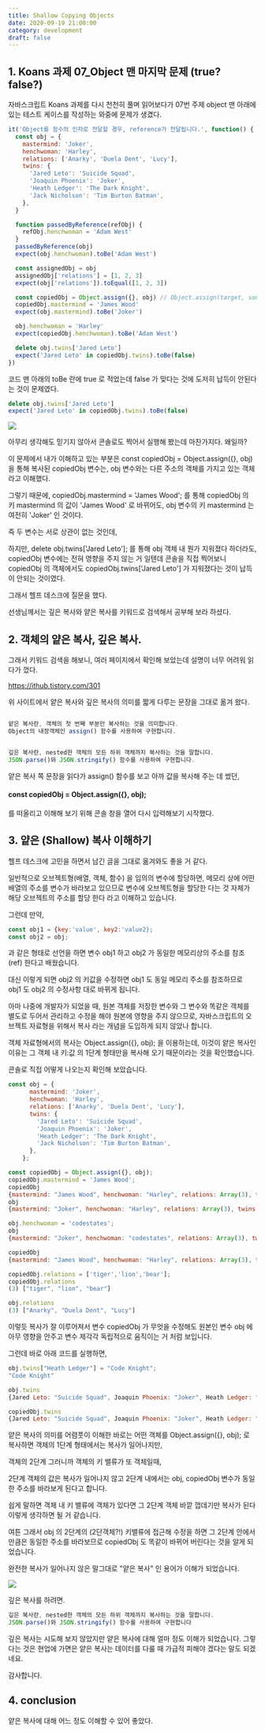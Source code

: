 ```yaml
---
title: Shallow Copying Objects
date: 2020-09-19 21:00:00
category: development
draft: false
---
```


## 1. Koans 과제 07_Object 맨 마지막 문제 (true? false?)

자바스크립트 Koans 과제를 다시 천천히 풀며 읽어보다가 07번 주제 object 맨 아래에 있는 테스트 케이스를 작성하는 와중에 문제가 생겼다.

```js
it('Object를 함수의 인자로 전달할 경우, reference가 전달됩니다.', function() {
  const obj = {
    mastermind: 'Joker',
    henchwoman: 'Harley',
    relations: ['Anarky', 'Duela Dent', 'Lucy'],
    twins: {
      'Jared Leto': 'Suicide Squad',
      'Joaquin Phoenix': 'Joker',
      'Heath Ledger': 'The Dark Knight',
      'Jack Nicholson': 'Tim Burton Batman',
    },
  }

  function passedByReference(refObj) {
    refObj.henchwoman = 'Adam West'
  }
  passedByReference(obj)
  expect(obj.henchwoman).toBe('Adam West')

  const assignedObj = obj
  assignedObj['relations'] = [1, 2, 3]
  expect(obj['relations']).toEqual([1, 2, 3])

  const copiedObj = Object.assign({}, obj) // Object.assign(target, source);
  copiedObj.mastermind = 'James Wood'
  expect(obj.mastermind).toBe('Joker')

  obj.henchwoman = 'Harley'
  expect(copiedObj.henchwoman).toBe('Adam West')

  delete obj.twins['Jared Leto']
  expect('Jared Leto' in copiedObj.twins).toBe(false)
})
```

코드 맨 아래의 toBe 란에 true 로 적었는데 false 가 맞다는 것에 도저히 납득이 안된다는 것이 문제였다.

```js
delete obj.twins['Jared Leto']
expect('Jared Leto' in copiedObj.twins).toBe(false)
```

![](./images/try1.jpeg)

아무리 생각해도 믿기지 않아서 콘솔로도 찍어서 실행해 봤는데 마찬가지다. 왜일까?

이 문제에서 내가 이해하고 있는 부분은 const copiedObj = Object.assign({}, obj) 을 통해 복사된 copiedObj 변수는,
obj 변수와는 다른 주소의 객체를 가지고 있는 객체 라고 이해했다.

그렇기 때문에,
copiedObj.mastermind = 'James Wood'; 를 통해 copiedObj 의 키 mastermind 의 값이 'James Wood' 로 바뀌어도,
obj 변수의 키 mastermind 는 여전히 'Joker' 인 것이다.

즉 두 변수는 서로 상관이 없는 것인데,

하지만, delete obj.twins['Jared Leto']; 를 통해 obj 객체 내 뭔가 지워졌다 하더라도,
copiedObj 변수에는 전혀 영향을 주지 않는 거 일텐데 콘솔을 직접 찍어보니 copiedObj 의 객체에서도 copiedObj.twins['Jared Leto'] 가 지워졌다는 것이 납득이 안되는 것이였다.

그래서 헬프 데스크에 질문을 했다.

선생님께서는 깊은 복사와 얕은 복사를 키워드로 검색해서 공부해 보라 하셨다.

## 2. 객체의 얕은 복사, 깊은 복사.

그래서 키워드 검색을 해보니, 여러 페이지에서 확인해 보았는데 설명이 너무 어려워 읽다가 껐다.

https://ithub.tistory.com/301

위 사이트에서 얕은 복사와 깊은 복사의 의미를 짧게 다루는 문장을 그대로 옮겨 왔다.

```js

얕은 복사란, 객체의 첫 번째 부분만 복사하는 것을 의미합니다.
Object의 내장객체인 assign() 함수를 사용하여 구현합니다.


깊은 복사란, nested한 객체의 모든 하위 객체까지 복사하는 것을 말합니다.
JSON.parse()와 JSON.stringify() 함수를 사용하여 구현합니다.

```

얕은 복사 쪽 문장을 읽다가 assign() 함수를 보고 아까 값을 복사해 주는 데 썼던,

#### const copiedObj = Object.assign({}, obj);

를 떠올리고 이해해 보기 위해 콘솔 창을 열어 다시 입력해보기 시작했다.

## 3. 얕은 (Shallow) 복사 이해하기

헬프 데스크에 고민을 하면서 남긴 글을 그대로 옮겨와도 좋을 거 같다.

일반적으로 오브젝트형(배열, 객체, 함수) 을 임의의 변수에 할당하면, 메모리 상에 어떤 배열의 주소를 변수가 바라보고 있으므로 변수에 오브젝트형을 할당한 다는 것 자체가 해당 오브젝트의 주소를 할당 한다 라고 이해하고 있습니다.

그런데 만약,

```js
const obj1 = {key:'value', key2:'value2};
const obj2 = obj;
```

과 같은 형태로 선언을 하면 변수 obj1 하고 obj2 가 동일한 메모리상의 주소를 참조 (ref) 한다고 배웠습니다.

대신 이렇게 되면 obj2 의 키값을 수정하면 obj1 도 동일 메모리 주소를 참조하므로 obj1 도 obj2 의 수정사항 대로 바뀌게 됩니다.

아마 나중에 개발자가 되었을 때, 원본 객체를 저장한 변수와 그 변수와 똑같은 객체를 별도로 두어서 관리하고 수정을 해야 원본에 영향을 주지 않으므로, 자바스크립트의 오브젝트 자료형을 위해서 복사 라는 개념을 도입하게 되지 않았나 합니다.

객체 자료형에서의 복사는 Object.assign({}, obj); 을 이용하는데, 이것이 얕은 복사인 이유는 그 객체 내 키:값 의 1단계 형태만을 복사해 오기 때문이라는 것을 확인했습니다.

콘솔로 직접 어떻게 나오는지 확인해 보았습니다.

```js
const obj = {
      mastermind: 'Joker',
      henchwoman: 'Harley',
      relations: ['Anarky', 'Duela Dent', 'Lucy'],
      twins: {
        'Jared Leto': 'Suicide Squad',
        'Joaquin Phoenix': 'Joker',
        'Heath Ledger': 'The Dark Knight',
        'Jack Nicholson': 'Tim Burton Batman',
      },
    };

const copiedObj = Object.assign({}, obj);
copiedObj.mastermind = 'James Wood';
copiedObj
{mastermind: "James Wood", henchwoman: "Harley", relations: Array(3), twins: {…}}
obj
{mastermind: "Joker", henchwoman: "Harley", relations: Array(3), twins: {…}}

obj.henchwoman = 'codestates';
obj
{mastermind: "Joker", henchwoman: "codestates", relations: Array(3), twins: {…}}

copiedObj
{mastermind: "James Wood", henchwoman: "Harley", relations: Array(3), twins: {…}}

copiedObj.relations = ['tiger','lion','bear'];
copiedObj.relations
(3) ["tiger", "lion", "bear"]

obj.relations
(3) ["Anarky", "Duela Dent", "Lucy"]
```

이렇듯 복사가 잘 이루어져서 변수 copiedObj 가 무엇을 수정해도 원본인 변수 obj 에 아무 영향을 안주고 변수 제각각 독립적으로 움직이는 거 처럼 보입니다.

그런데 바로 아래 코드를 실행하면,

```js
obj.twins["Heath Ledger"] = "Code Knight";
"Code Knight"

obj.twins
{Jared Leto: "Suicide Squad", Joaquin Phoenix: "Joker", Heath Ledger: "Code Knight", Jack Nicholson: "Tim Burton Batman"}

copiedObj.twins
{Jared Leto: "Suicide Squad", Joaquin Phoenix: "Joker", Heath Ledger: "Code Knight", Jack Nicholson: "Tim Burton Batman"}
```

얕은 복사의 의미를 어렴풋이 이해한 바로는 어떤 객체를 Object.assign({}, obj); 로 복사하면 객체의 1단계 형태에서는 복사가 일어나지만,

객체의 2단계 그러니까 객체의 키 밸류가 또 객체일때,

2단계 객체의 값은 복사가 일어나지 않고 2단계 내에서는 obj, copiedObj 변수가 동일한 주소를 바라보게 된다고 합니다.

쉽게 말하면 객체 내 키 밸류에 객체가 있다면 그 2단계 객체 바깥 껍데기만 복사가 된다 이렇게 생각하면 될 거 같습니다.

여튼 그래서 obj 의 2단계의 (2단객체?!) 키밸류에 접근해 수정을 하면 그 2단계 안에서 만큼은 동일한 주소를 바라보므로 copiedObj 도 똑같이 바뀌어 버린다는 것을 알게 되었습니다.

완전한 복사가 일어나지 않은 말그대로 "얕은 복사" 인 용어가 이해가 되었습니다.

![](./images/try2.jpeg)

깊은 복사를 하려면.

```js
깊은 복사란, nested한 객체의 모든 하위 객체까지 복사하는 것을 말합니다.
JSON.parse()와 JSON.stringify() 함수를 사용하여 구현합니다
```

깊은 복사는 시도해 보지 않았지만 얕은 복사에 대해 얼마 정도 이해가 되었습니다.
그렇다는 것은 현업에 가면은 얕은 복사는 데이터를 다룰 때 가급적 피해야 겠다는 말도 되겠네요.

감사합니다.

## 4. conclusion

얕은 복사에 대해 어느 정도 이해할 수 있어 좋았다.
